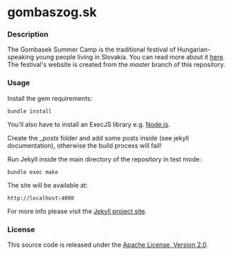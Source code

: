gombaszog.sk
============

### Description
The Gombasek Summer Camp is the traditional festival of Hungarian-speaking young people living in Slovakia. You can read more about it [here](http://www.gombaszog.sk). The festival's website is created from the *master* branch of this repository.

### Usage
Install the gem requirements:

	bundle install

You'll also have to install an ExecJS library e.g. [Node.js](http://nodejs.org).

Create the *_posts* folder and add some posts inside (see jekyll documentation), otherwise the build process will fail!

Run Jekyll inside the main directory of the repository in test mode:

	bundle exec make

The site will be available at:

	http://localhost:4000

For more info please visit the [Jekyll project site](http://jekyllrb.com/).

### License
This source code is released under the [Apache License, Version 2.0](http://www.apache.org/licenses/LICENSE-2.0.html).
